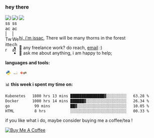 ### hey there 


<a href="https://twitter.com/issacons">
  <img align="left" alt="issac | Twitter" width="22px" src="https://raw.githubusercontent.com/peterthehan/peterthehan/master/assets/twitter.svg" />
<a href="https://twitter.com/issacons">
  <img align="left" alt="issac | Wechat" width="22px" src="https://user-images.githubusercontent.com/96233798/183543156-4051b07a-905d-4b7d-9526-d5f0b4206abb.svg" />



![](https://visitor-badge.glitch.me/badge?page_id=roliyal.roliyal)

<br />

hi, i'm [issac](https://roliyal.com/), There will be many thorns in the forest
  
- 📧 any freelance work? do reach, [email](mailto:issac@roliyal.com) :)
- 💬 ask me about anything, i am happy to help;

**languages and tools:**  

<code><img height="20" src="https://raw.githubusercontent.com/github/explore/80688e429a7d4ef2fca1e82350fe8e3517d3494d/topics/python/python.png"></code>
<code><img height="20" src="https://raw.githubusercontent.com/github/explore/80688e429a7d4ef2fca1e82350fe8e3517d3494d/topics/mysql/mysql.png"></code>
<code><img height="20" src="https://raw.githubusercontent.com/github/explore/80688e429a7d4ef2fca1e82350fe8e3517d3494d/topics/git/git.png"></code>

📊 **this week i spent my time on:**
<!--START_SECTION:waka-->

```text
Kubenetes   1800 hrs 13 mins ███████████████▓░░░░░░░░░   63.28 %
Docker      1000 hrs 14 mins ██████▓░░░░░░░░░░░░░░░░░░   26.34 %
go           99 mins         ██▓░░░░░░░░░░░░░░░░░░░░░░   10.05 %
HTML         8 hrs           ░░░░░░░░░░░░░░░░░░░░░░░░░   00.33 %
```
<!--END_SECTION:waka-->

if you like what i do, maybe consider buying me a coffee/tea !

<a href="https://www.buymeacoffee.com/roliyal" target="_blank"><img src="https://cdn.buymeacoffee.com/buttons/v2/default-red.png" alt="Buy Me A Coffee" width="150" ></a>


